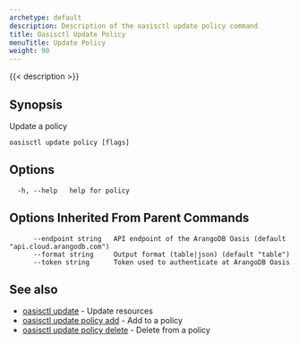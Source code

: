 ```yaml
---
archetype: default
description: Description of the oasisctl update policy command
title: Oasisctl Update Policy
menuTitle: Update Policy
weight: 90
---
```

{{< description >}}
## Synopsis
Update a policy

```
oasisctl update policy [flags]
```

## Options
```
  -h, --help   help for policy
```

## Options Inherited From Parent Commands
```
      --endpoint string   API endpoint of the ArangoDB Oasis (default "api.cloud.arangodb.com")
      --format string     Output format (table|json) (default "table")
      --token string      Token used to authenticate at ArangoDB Oasis
```

## See also
* [oasisctl update](_index.md)	 - Update resources
* [oasisctl update policy add](update-policy-add.md)	 - Add to a policy
* [oasisctl update policy delete](update-policy-delete.md)	 - Delete from a policy

